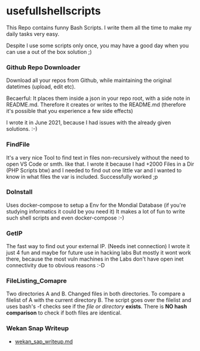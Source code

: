 # usefullshellscripts
This Repo contains funny Bash Scripts. I write them all the time to make my daily tasks very easy. 

Despite I use some scripts only once, you may have a good day when you can use a out of the box solution ;)

### Github Repo Downloader
Download all your repos from Github, while maintaining the original datetimes (upload, edit etc).

Becaerful: It places them inside a json in your repo root, with a side note in README.md. 
Therefore it creates or writes to the README.md (therefore it's possible that you experience a few side effects) 

I wrote it in June 2021, because I had issues with the already given solutions. :-) 

### FindFile 
It's a very nice Tool to find text in files non-recursively without the need to open VS Code or smth. like that.
I wrote it because I had +2000 Files in a Dir (PHP Scripts btw) and I needed to find out one little var and I wanted to know in what files the var is included.
Successfully worked ;p

### DoInstall 
Uses docker-compose to setup a Env for the Mondial Database (if you're studying informatics it could be you need it)
It makes a lot of fun to write such shell scripts and even docker-compose :-)

### GetIP
The fast way to find out your external IP. (Needs inet connection)
I wrote it just 4 fun and maybe for future use in hacking labs
But mostly it wont work there, because the most vuln machines in the Labs don't have open inet connectivity due to obvious reasons :-D

### FileListing_Comapre
Two directories A and B. Changed files in both directories. To compare a filelist of A with the current directory B. The script goes over the filelist and uses bash's -f checks see if the *file or directory* **exists**. There is **NO hash comparison** to check if both files are identical.

### Wekan Snap Writeup
- [wekan_sap_writeup.md](wekan_sap_writeup.md)
